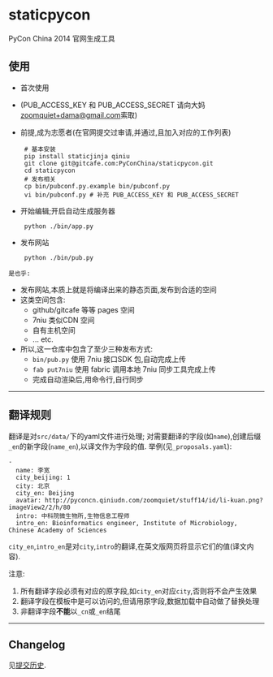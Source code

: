 # staticpycon

PyCon China 2014 官网生成工具

## 使用

 - 首次使用
 - (PUB_ACCESS_KEY 和 PUB_ACCESS_SECRET 请向大妈<zoomquiet+dama@gmail.com>索取)
 - 前提,成为志愿者(在官网提交过审请,并通过,且加入对应的工作列表)

        # 基本安装
        pip install staticjinja qiniu
        git clone git@gitcafe.com:PyConChina/staticpycon.git
        cd staticpycon
        # 发布相关
        cp bin/pubconf.py.example bin/pubconf.py
        vi bin/pubconf.py # 补充 PUB_ACCESS_KEY 和 PUB_ACCESS_SECRET

 - 开始编辑;开启自动生成服务器
        
        python ./bin/app.py        
        
 - 发布网站
 
        python ./bin/pub.py

`是也乎:`

- 发布网站,本质上就是将编译出来的静态页面,发布到合适的空间
- 这类空间包含:
  + github/gitcafe 等等 pages 空间
  + 7niu 类似CDN 空间
  + 自有主机空间
  + ... etc.
- 所以,这一仓库中包含了至少三种发布方式:
  + `bin/pub.py` 使用 7niu 接口SDK 包,自动完成上传
  + `fab put7niu` 使用 fabric 调用本地 7niu 同步工具完成上传
  + 完成自动渲染后,用命令行,自行同步


---

## 翻译规则

翻译是对`src/data/`下的yaml文件进行处理;
对需要翻译的字段(如`name`),创建后缀`_en`的新字段(`name_en`),以译文作为字段的值. 举例(见`_proposals.yaml`):

```
-
  name: 李宽
  city_beijing: 1
  city: 北京
  city_en: Beijing
  avatar: http://pyconcn.qiniudn.com/zoomquiet/stuff14/id/li-kuan.png?imageView2/2/h/80
  intro: 中科院微生物所,生物信息工程师
  intro_en: Bioinformatics engineer, Institute of Microbiology, Chinese Academy of Sciences
```

`city_en`,`intro_en`是对`city`,`intro`的翻译,在英文版网页将显示它们的值(译文内容). 

注意:
 1. 所有翻译字段必须有对应的原字段,如`city_en`对应`city`,否则将不会产生效果
 2. 翻译字段在模板中是可以访问的,但请用原字段,数据加载中自动做了替换处理
 3. 非翻译字段**不能**以`_cn`或`_en`结尾

----

## Changelog

见[提交历史](https://gitcafe.com/PyConChina/staticpycon/commits/master). 
